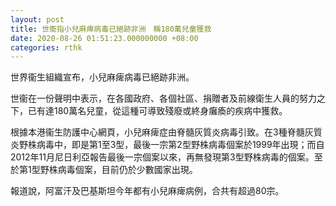 ```yaml
---
layout: post
title: 世衞指小兒麻痺病毒已絕跡非洲　稱180萬兒童獲救
date: 2020-08-26 01:51:23.000000000 +08:00
categories: rthk
---
```


世界衞生組織宣布，小兒麻痺病毒已絕跡非洲。

世衞在一份聲明中表示，在各國政府、各個社區、捐贈者及前線衛生人員的努力之下，已有達180萬名兒童，從這種可導致殘廢或終身癱瘓的疾病中獲救。

根據本港衞生防護中心網頁，小兒麻痺症由脊髓灰質炎病毒引致。在3種脊髓灰質炎野株病毒中，即是第1至3型，最後一宗第2型野株病毒個案於1999年出現；而自2012年11月尼日利亞報告最後一宗個案以來，再無發現第3型野株病毒的個案。至於第1型野株病毒個案，目前仍於少數國家出現。

報道說，阿富汗及巴基斯坦今年都有小兒麻痺病例，合共有超過80宗。
